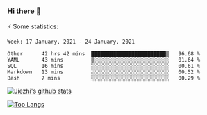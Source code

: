 ### Hi there 👋

⚡ Some statistics:

<!--START_SECTION:waka-->
```text
Week: 17 January, 2021 - 24 January, 2021

Other      42 hrs 42 mins  ████████████████████████▒   96.68 % 
YAML       43 mins         ▒░░░░░░░░░░░░░░░░░░░░░░░░   01.64 % 
SQL        16 mins         ░░░░░░░░░░░░░░░░░░░░░░░░░   00.61 % 
Markdown   13 mins         ░░░░░░░░░░░░░░░░░░░░░░░░░   00.52 % 
Bash       7 mins          ░░░░░░░░░░░░░░░░░░░░░░░░░   00.29 % 
```
<!--END_SECTION:waka-->

[![Jiezhi's github stats](https://github-readme-stats.vercel.app/api?username=Jiezhi&show_icons=true)](https://github.com/Jiezhi/github-readme-stats)

[![Top Langs](https://github-readme-stats.vercel.app/api/top-langs/?username=Jiezhi&hide=javascript,html)](https://github.com/Jiezhi/github-readme-stats)
<!--
**Jiezhi/Jiezhi** is a ✨ _special_ ✨ repository because its `README.md` (this file) appears on your GitHub profile.

Here are some ideas to get you started:

- 🔭 I’m currently working on ...
- 🌱 I’m currently learning ...
- 👯 I’m looking to collaborate on ...
- 🤔 I’m looking for help with ...
- 💬 Ask me about ...
- 📫 How to reach me: ...
- 😄 Pronouns: ...
- ⚡ Fun fact: ...
-->

